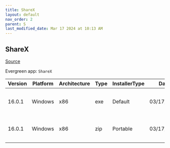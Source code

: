 ```yaml
---
title: ShareX
layout: default
nav_order: 2
parent: S
last_modified_date: Mar 17 2024 at 10:13 AM
---
```


## ShareX

[Source](https://getsharex.com/)

Evergreen app: `ShareX`

| Version | Platform | Architecture | Type | InstallerType | Date       | Size     | URI                                                                                                                                                                            |
| ------- | -------- | ------------ | ---- | ------------- | ---------- | -------- | ------------------------------------------------------------------------------------------------------------------------------------------------------------------------------ |
| 16.0.1  | Windows  | x86          | exe  | Default       | 03/17/2024 | 40484505 | [https://github.com/ShareX/ShareX/releases/download/v16.0.1/ShareX-16.0.1-setup.exe](https://github.com/ShareX/ShareX/releases/download/v16.0.1/ShareX-16.0.1-setup.exe)       |
| 16.0.1  | Windows  | x86          | zip  | Portable      | 03/17/2024 | 53508059 | [https://github.com/ShareX/ShareX/releases/download/v16.0.1/ShareX-16.0.1-portable.zip](https://github.com/ShareX/ShareX/releases/download/v16.0.1/ShareX-16.0.1-portable.zip) |

